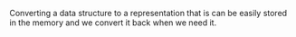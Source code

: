 Converting a data structure to a representation that is can be easily stored in the memory and we convert it back when we need it.
